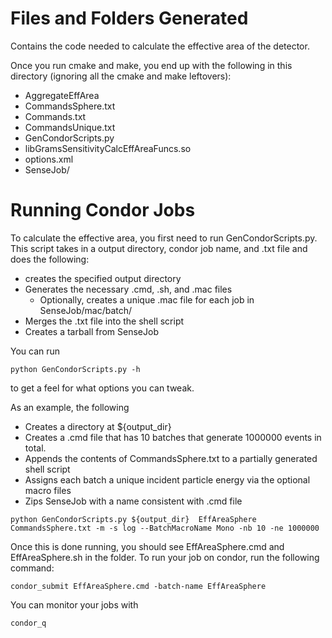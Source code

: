 # Files and Folders Generated
Contains the code needed to calculate the effective area of the detector.

Once you run cmake and make, you end up with the following in this directory (ignoring all the cmake and make leftovers):

* AggregateEffArea
* CommandsSphere.txt
* Commands.txt
* CommandsUnique.txt
* GenCondorScripts.py
* libGramsSensitivityCalcEffAreaFuncs.so
* options.xml
* SenseJob/

# Running Condor Jobs
To calculate the effective area, you first need to run GenCondorScripts.py. This script takes in a output directory, condor job name, and .txt file and does the following:
* creates the specified output directory
* Generates the necessary .cmd, .sh, and .mac files
    * Optionally, creates a unique .mac file for each job in SenseJob/mac/batch/
* Merges the .txt file into the shell script
* Creates a tarball from SenseJob

 You can run
```
python GenCondorScripts.py -h
```
to get a feel for what options you can tweak.

As an example, the following
* Creates a directory at ${output_dir}
* Creates a .cmd file that has 10 batches that generate 1000000 events in total. 
* Appends the contents of CommandsSphere.txt to a partially generated shell script
* Assigns each batch a unique incident particle energy via the optional macro files
* Zips SenseJob with a name consistent with .cmd file

```
python GenCondorScripts.py ${output_dir}  EffAreaSphere CommandsSphere.txt -m -s log --BatchMacroName Mono -nb 10 -ne 1000000
```

Once this is done running, you should see EffAreaSphere.cmd and EffAreaSphere.sh in the folder. To run your job on condor, run the following command:
```
condor_submit EffAreaSphere.cmd -batch-name EffAreaSphere
```

You can monitor your jobs with 
```
condor_q
```